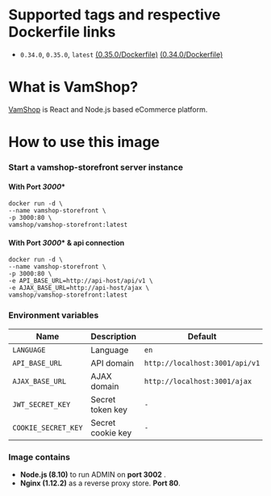 # Supported tags and respective Dockerfile links

- ```0.34.0```, ```0.35.0```, ```latest```
[(0.35.0/Dockerfile)](https://github.com/vamshop/vamshop-docker/blob/v0.35.0/vamshop-storefront/Dockerfile)
[(0.34.0/Dockerfile)](https://github.com/vamshop/vamshop-docker/blob/v0.34.0/vamshop-storefront/Dockerfile)


# What is VamShop?
[VamShop](https://github.com/vamshop/vamshop-api) is React and Node.js based eCommerce platform.

# How to use this image

### Start a vamshop-storefront server instance

#### With Port ***3000****

```shell
docker run -d \
--name vamshop-storefront \
-p 3000:80 \
vamshop/vamshop-storefront:latest
```

#### With Port ***3000**** & api connection

```shell
docker run -d \
--name vamshop-storefront \
-p 3000:80 \
-e API_BASE_URL=http://api-host/api/v1 \ 
-e AJAX_BASE_URL=http://api-host/ajax \ 
vamshop/vamshop-storefront:latest
```

### Environment variables

Name|Description|Default
-|-|-
`LANGUAGE`|Language|`en`
`API_BASE_URL`|API domain|`http://localhost:3001/api/v1`
`AJAX_BASE_URL`|AJAX domain|`http://localhost:3001/ajax`
`JWT_SECRET_KEY`|Secret token key|`-`
`COOKIE_SECRET_KEY`|Secret cookie key|`-`

### Image contains

- **Node.js (8.10)** to run
ADMIN on **port 3002** .
- **Nginx (1.12.2)** as a reverse proxy store. **Port 80**.
